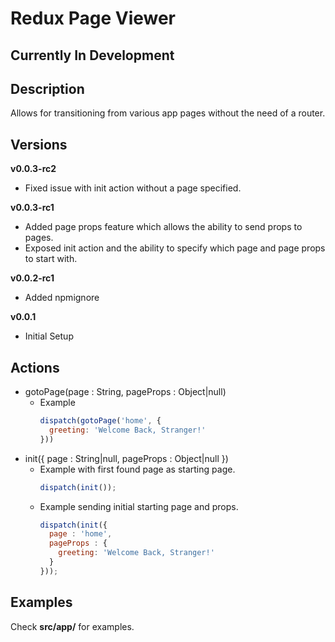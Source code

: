 # Redux Page Viewer
## Currently In Development
## Description
Allows for transitioning from various app pages without the need of a router.
## Versions
**v0.0.3-rc2**
- Fixed issue with init action without a page specified.

**v0.0.3-rc1**
- Added page props feature which allows the ability to send props to pages.
- Exposed init action and the ability to specify which page and page props to start with.

**v0.0.2-rc1**
- Added npmignore

**v0.0.1**
- Initial Setup

## Actions
- gotoPage(page : String, pageProps : Object|null)
  - Example
    ```javascript
    dispatch(gotoPage('home', {
      greeting: 'Welcome Back, Stranger!'
    }))
    ```
- init({ page : String|null, pageProps : Object|null })
  - Example with first found page as starting page.
    ```javascript
    dispatch(init());
    ```
  - Example sending initial starting page and props.
    ```javascript
    dispatch(init({
      page : 'home',
      pageProps : {
        greeting: 'Welcome Back, Stranger!'
      }
    }));
    ```
## Examples
Check **src/app/** for examples.